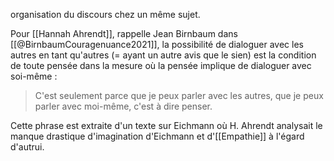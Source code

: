 organisation du discours chez un même sujet. 

Pour [[Hannah Ahrendt]], rappelle Jean Birnbaum dans [[@BirnbaumCouragenuance2021]], la possibilité de dialoguer avec les autres en tant qu'autres (= ayant un autre avis que le sien) est la condition de toute pensée dans la mesure où la pensée implique de dialoguer avec soi-même : 
> C'est seulement parce que je peux parler avec les autres, que je peux parler avec moi-même, c'est à dire penser.

Cette phrase est extraite d'un texte sur Eichmann où H. Ahrendt analysait le manque drastique d'imagination d'Eichmann et d'[[Empathie]] à l'égard d'autrui.